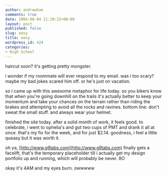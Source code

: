 ```yaml
---
author: andrewhao
comments: true
date: 2004-08-04 21:29:22+00:00
layout: post
published: false
slug: easy
title: easy.
wordpress_id: 424
categories:
- High School
---
```


haircut soon? it's getting pretty mongster.

i wonder if my roommate will ever respond to my email. was i too scary? maybe my bad jokes scared him off. or he's just on vacation.

so i came up with this awesome metaphor for life today. so you bikers know that when you're going downhill on the trails it's actually better to keep your momentum and take your chances on the terrain rather than riding the brakes and attempting to avoid all the rocks and ravines. bottom line: don't sweat the small stuff. and always wear your helmet.

finished the site today. after a solid month of work, it feels good. to celebrate, i went to ophelia's and got two cups of PMT and drank it all at once. that's my fix for the week, and for just $2.14. goodness, i feel a little queasy but it was worth it.

oh ya, [http://www.g9labs.com](http://www.g9labs.com) finally gets a facelift, that's the temporary placeholder till i actually get my design portfolio up and running, which will probably be never. 8O

okay it's 4AM and my eyes burn. owwwww
